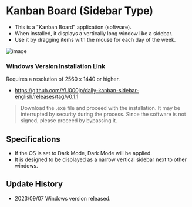 # Kanban Board (Sidebar Type)

- This is a "Kanban Board" application (software).
- When installed, it displays a vertically long window like a sidebar.
- Use it by dragging items with the mouse for each day of the week.

![image](https://github.com/YU000jp/daily-kanban-sidebar-english/assets/111847207/f5b37c72-c75f-4a49-87b1-8a26c7482d59)

### Windows Version Installation Link

Requires a resolution of 2560 x 1440 or higher.

- https://github.com/YU000jp/daily-kanban-sidebar-english/releases/tag/v0.1.1

> Download the .exe file and proceed with the installation. It may be interrupted by security during the process. Since the software is not signed, please proceed by bypassing it.

## Specifications

- If the OS is set to Dark Mode, Dark Mode will be applied.
- It is designed to be displayed as a narrow vertical sidebar next to other windows.

## Update History

- 2023/09/07 Windows version released.

